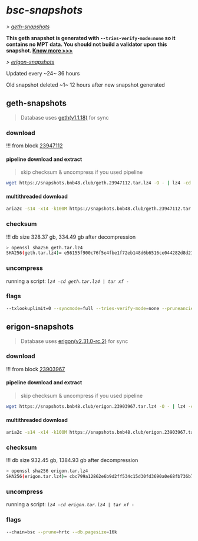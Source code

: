 # *bsc-snapshots*


*\> [geth-snapshots](#geth-snapshots)*

**This geth snapshot is generated with `--tries-verify-mode=none` so it contains no MPT data. You should not build a validator upon this snapshot. [Know more >>>](https://github.com/bnb-chain/bsc/pull/926)**

*\> [erigon-snapshots](#erigon-snapshots)*

Updated every ~24~ 36 hours

Old snapshot deleted ~1~ 12 hours after new snapshot generated

## geth-snapshots


> Database uses [geth(v1.1.18)](https://github.com/bnb-chain/bsc/releases/tag/v1.1.18) for sync


### download

<!-- begin_geth -->

!!! from block [23947112](https://bscscan.com/block/23947112)

#### pipeline download and extract
> skip checksum & uncompress if you used pipeline
```bash
wget https://snapshots.bnb48.club/geth.23947112.tar.lz4 -O - | lz4 -cd | tar xf -
```

#### multithreaded download

```bash
aria2c -s14 -x14 -k100M https://snapshots.bnb48.club/geth.23947112.tar.lz4 -o geth.tar.lz4
```


### checksum

!!! db size 328.37 gb, 334.49 gb after decompression
```bash
> openssl sha256 geth.tar.lz4
SHA256(geth.tar.lz4)= e56155f900c76f5e4fbe1f72eb148d6b6516ce044282d8d219324f32533ac64a
```

<!-- end_geth -->

### uncompress


running a script: _`lz4 -cd geth.tar.lz4 | tar xf -`_


### flags


```bash
--txlookuplimit=0 --syncmode=full --tries-verify-mode=none --pruneancient=true --diffblock=5000
```


## erigon-snapshots


> Database uses [erigon(v2.31.0-rc.2)](https://github.com/ledgerwatch/erigon/releases/tag/v2.31.0-rc.2) for sync


### download

<!-- begin_erigon -->

!!! from block [23903967](https://bscscan.com/block/23903967)

#### pipeline download and extract
> skip checksum & uncompress if you used pipeline
```bash
wget https://snapshots.bnb48.club/erigon.23903967.tar.lz4 -O - | lz4 -cd | tar xf -
```

#### multithreaded download

```bash
aria2c -s14 -x14 -k100M https://snapshots.bnb48.club/erigon.23903967.tar.lz4 -o erigon.tar.lz4
```


### checksum

!!! db size 932.45 gb, 1384.93 gb after decompression
```bash
> openssl sha256 erigon.tar.lz4
SHA256(erigon.tar.lz4)= cbc799a12862e6b9d2ff534c15d30fd3690a0e68fb736b786be094d89ac46eb3
```

<!-- end_erigon -->


### uncompress


running a script: _`lz4 -cd erigon.tar.lz4 | tar xf -`_


### flags


```bash
--chain=bsc --prune=hrtc --db.pagesize=16k
```
